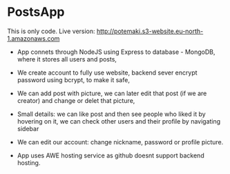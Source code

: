 # PostsApp

This is only code. Live version: http://potemaki.s3-website.eu-north-1.amazonaws.com


- App connets through NodeJS using Express to database - MongoDB, where it stores all users and posts,
- We create account to fully use website, backend sever encrypt password using bcrypt, to make it safe,
- We can add post with picture, we can later edit that post (if we are creator) and change or delet that picture,
- Small details: we can like post and then see people who liked it by hovering on it, we can check other users and their profile by navigating sidebar
- We can edit our account: change nickname, password or profile picture.

- App uses AWE hosting service as github doesnt support backend hosting.
